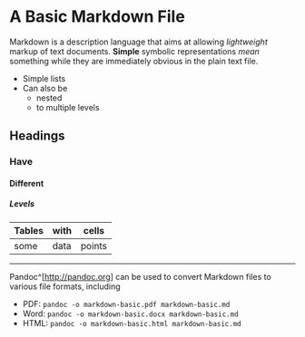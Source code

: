 # A Basic Markdown File

Markdown is a description language that aims at allowing *lightweight* markup of text documents. **Simple** symbolic representations *mean* something while they are immediately obvious in the plain text file.

* Simple lists
* Can also be
  * nested
  * to multiple levels

## Headings

### Have

#### Different

##### Levels

| Tables | with | cells  |
|--------|------|--------|
| some   | data | points |

---

Pandoc^[<http://pandoc.org>] can be used to convert Markdown files to various file formats, including

* PDF: `pandoc -o markdown-basic.pdf markdown-basic.md`
* Word: `pandoc -o markdown-basic.docx markdown-basic.md`
* HTML: `pandoc -o markdown-basic.html markdown-basic.md`